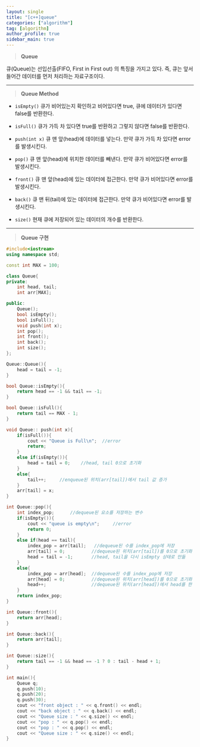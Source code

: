 ```yaml
---
layout: single
title: "[c++]queue"
categories: ["algorithm"]
tag: [algorithm]
author_profile: true
sidebar_main: true
---
```


> **Queue**

큐(Queue)는 선입선출(FIFO, First in First out) 의 특징을 가지고 있다. 즉, 큐는 앞서 들어간 데이터를 먼저 처리하는 자료구조이다.

---

> **Queue Method**

* ```isEmpty()```
큐가 비어있는지 확인하고 비어있다면 true, 큐에 데이터가 있다면 false를 반환한다.

* ```isFull()```
큐가 가득 차 있다면 true를 반환하고 그렇지 않다면 false를 반환한다. 

* ```push(int x)```
큐 맨 앞(head)에 데이터를 넣는다. 만약 큐가 가득 차 있다면 error를 발생시킨다.

* ```pop()```
큐 맨 앞(head)에 위치한 데이터를 빼낸다. 만약 큐가 비어있다면 error를 발생시킨다.

* ```front()```
큐 맨 앞(head)에 있는 데이터에 접근한다. 만약 큐가 비어있다면 error를 발생시킨다.

* ```back()```
큐 맨 뒤(tail)에 있는 데이터에 접근한다. 만약 큐가 비어있다면 error를 발생시킨다.

* ```size()```
현재 큐에 저장되어 있는 데이터의 개수를 반환한다.

---

> **Queue 구현**

```cpp
#include<iostream>
using namespace std;

const int MAX = 100;

class Queue{
private:
    int head, tail;
    int arr[MAX];

public:
    Queue();
    bool isEmpty();
    bool isFull();
    void push(int x);
    int pop();
    int front();
    int back();
    int size();
};

Queue::Queue(){
    head = tail = -1;
}

bool Queue::isEmpty(){
    return head == -1 && tail == -1;
}

bool Queue::isFull(){
    return tail == MAX - 1;
}

void Queue:: push(int x){
    if(isFull()){
        cout << "Queue is Full\n";	//error
        return;
    }
    else if(isEmpty()){
        head = tail = 0;    //head, tail 0으로 초기화
    }
    else{
        tail++;		//enqueue된 위치(arr[tail])에서 tail 값 증가
    }
    arr[tail] = x; 
}

int Queue::pop(){
    int index_pop;      //dequeue된 요소를 저장하는 변수
    if(isEmpty()){
        cout << "queue is empty\n";		//error
        return 0;
    }
    else if(head == tail){
        index_pop = arr[tail];   //dequeue된 수를 index_pop에 저장
        arr[tail] = 0;          //dequeue된 위치(arr[tail])를 0으로 초기화
        head = tail = -1;		//head, tail을 다시 isEmpty 상태로 만듦
    }
    else{
        index_pop = arr[head];  //dequeue된 수를 index_pop에 저장
        arr[head] = 0;          //dequeue된 위치(arr[head])를 0으로 초기화
        head++;                 //dequeue된 위치(arr[head])에서 head를 한 칸 증가
    }
    return index_pop;
}

int Queue::front(){
    return arr[head];
}

int Queue::back(){
    return arr[tail];
}

int Queue::size(){
    return tail == -1 && head == -1 ? 0 : tail - head + 1;
}

int main(){
    Queue q;
    q.push(10);
    q.push(20);
    q.push(30);
    cout << "front object : " << q.front() << endl;
    cout << "back object : " << q.back() << endl;
    cout << "Queue size : " << q.size() << endl;
    cout << "pop : " << q.pop() << endl;
    cout << "pop : " << q.pop() << endl;
    cout << "Queue size : " << q.size() << endl;
}
```
